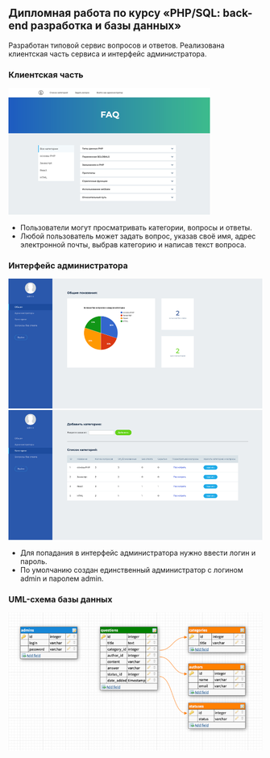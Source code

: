 ## Дипломная работа по курсу «PHP/SQL: back-end разработка и базы данных»

Разработан типовой сервис вопросов и ответов. 
Pеализована клиентская часть сервиса и интерфейс администратора.

### Клиентская часть
![Клиентская часть](./resources/client.png)

+ Пользователи могут просматривать категории, вопросы и ответы.
+ Любой пользователь может задать вопрос, указав своё имя, адрес электронной почты, выбрав категорию и написав текст вопроса.

### Интерфейс администратора
![Интерфейс администратора 1](./resources/admin_1.png)
![Интерфейс администратора 2](./resources/admin_2.png)
+ Для попадания в интерфейс администратора нужно ввести логин и пароль.
+ По умолчанию создан единственный администратор с логином admin и паролем admin.

### UML-схема базы данных
![UML-схема базы данных](./resources/uml.png)

